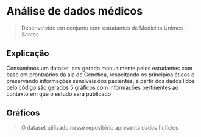 # Análise de dados médicos
> Desenvolvido em conjunto com estudantes de Medicina Unimes - Santos

## Explicação
Consumimos um dataset .csv gerado manualmente pelos estudantes com base em prontuários da ala de Genética, respeitando os principios éticos e preservando informações sensíveis dos pacientes, a partir dos dados lidos pelo código são gerados 5 gráficos com informações pertinentes ao contexto em que o estudo será publicado

## Gráficos
> O dataset utilizado nesse repositório apresenta dados fictícios 
